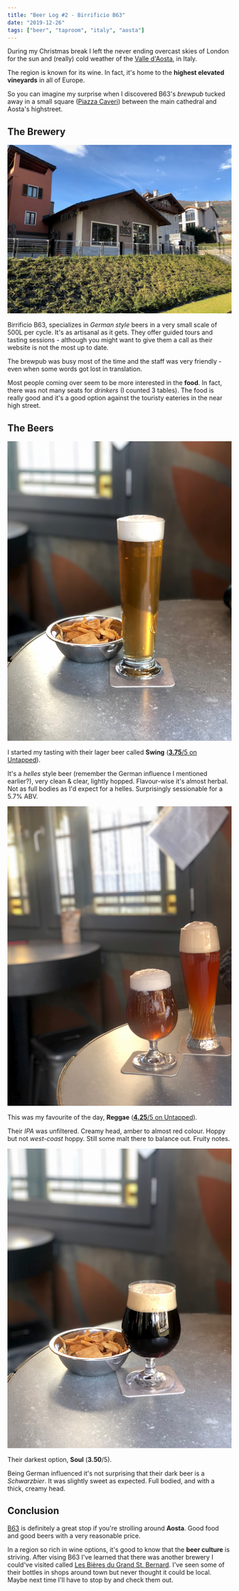 ```yaml
---
title: "Beer Log #2 - Birrificio B63"
date: "2019-12-26"
tags: ["beer", "taproom", "italy", "aosta"]
---
```


During my Christmas break I left the never ending overcast skies of London for the sun and (really) cold weather of the [Valle d'Aosta](http://www.lovevda.it/en), in Italy.

The region is known for its wine. In fact, it's home to the **highest elevated vineyards** in all of Europe.

So you can imagine my surprise when I discovered B63's _brewpub_ tucked away in a small square ([Piazza Caveri](https://www.google.com/maps/search/Piazza+Caveri+/@45.7371359,7.3158384,17z/data=!3m1!4b1)) between the main cathedral and Aosta's highstreet. 

## The Brewery

![B63 brewpub at Piazza Caveri](./images/b63-piazza-caveri.jpg)

Birrificio B63, specializes in _German style_ beers in a very small scale of 500L per cycle. It's as artisanal as it gets. They offer guided tours and tasting sessions - although you might want to give them a call as their website is not the most up to date.

The brewpub was busy most of the time and the staff was very friendly - even when some words got lost in translation. 

Most people coming over seem to be more interested in the **food**. In fact, there was not many seats for _drinkers_ (I counted 3 tables). The food is really good and it's a good option against the touristy eateries in the near high street.
 
## The Beers

![Swing - Lager](./images/swing.jpg)

I started my tasting with their lager beer called **Swing** (<a href="https://untappd.com/user/jpedroribeiro/checkin/846823979" class="beer-rating"><span><b>3.75</b>/5</span> on Untapped</a>). 

It's a _helles_ style beer (remember the German influence I mentioned earlier?), very clean & clear, lightly hopped. Flavour-wise it's almost herbal. Not as full bodies as I'd expect for a helles. Surprisingly sessionable for a 5.7% ABV.

![Reggae - IPA](./images/reggae.jpg)

This was my favourite of the day, **Reggae** (<a href="https://untappd.com/user/jpedroribeiro/checkin/846826204" class="beer-rating"><span><b>4.25</b>/5</span> on Untapped</a>). 

Their _IPA_ was unfiltered. Creamy head, amber to almost red colour. Hoppy but not _west-coast_ hoppy. Still some malt there to balance out. Fruity notes.

![Soul - Schwarzbier](./images/soul.jpg)

Their darkest option, **Soul** (<span href="https://untappd.com/user/jpedroribeiro/checkin/846826204" class="beer-rating"><span><b>3.50</b>/5</span></span>). 

Being German influenced it's not surprising that their dark beer is a  _Schwarzbier_. It was slightly sweet as expected. Full bodied, and with a thick, creamy head.   

## Conclusion

[B63](http://www.birrificio63.it/) is definitely a great stop if you're strolling around **Aosta**. Good food and good beers with a very reasonable price.

In a region so rich in wine options, it's good to know that the **beer culture** is striving. After vising B63 I've learned that there was another brewery I could've visited called [Les Bières du Grand St. Bernard](http://www.lesbieres.it/en/shop/). I've seen some of their bottles in shops around town but never thought it could be local. 
Maybe next time I'll have to stop by and check them out. 
